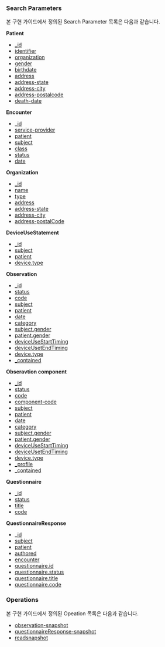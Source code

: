 ### Search Parameters

본 구현 가이드에서 정의된 Search Parameter 목록은 다음과 같습니다.

**Patient**
- [_id](SearchParameter-pghd-cdm-patient-id.html)
- [identifier](SearchParameter-pghd-cdm-patient-identifier.html)
- [organization](SearchParameter-pghd-cdm-patient-organization.html)
- [gender](SearchParameter-pghd-cdm-patient-gender.html)
- [birthdate](SearchParameter-pghd-cdm-patient-birthdate.html)
- [address](SearchParameter-pghd-cdm-patient-address.html)
- [address-state](SearchParameter-pghd-cdm-patient-address-state.html)
- [address-city](SearchParameter-pghd-cdm-patient-address-city.html)
- [address-postalcode](SearchParameter-pghd-cdm-patient-address-postalcode.html)
- [death-date](SearchParameter-pghd-cdm-patient-death-date.html)

**Encounter**
- [_id](SearchParameter-pghd-cdm-encounter-id.html)
- [service-provider](SearchParameter-pghd-cdm-encounter-serviceprovider.html)
- [patient](SearchParameter-pghd-cdm-encounter-patient.html)
- [subject](SearchParameter-pghd-cdm-encounter-subject.html)
- [class](SearchParameter-pghd-cdm-encounter-class.html)
- [status](SearchParameter-pghd-cdm-encounter-status.html)
- [date](SearchParameter-pghd-cdm-encounter-date.html)

**Organization**
- [_id](SearchParameter-pghd-cdm-organization-id.html)
- [name](SearchParameter-pghd-cdm-organization-name.html)
- [type](SearchParameter-pghd-cdm-organization-type.html)
- [address](SearchParameter-pghd-cdm-organization-address.html)
- [address-state](SearchParameter-pghd-cdm-organization-address-state.html)
- [address-city](SearchParameter-pghd-cdm-organization-address-city.html)
- [address-postalCode](SearchParameter-pghd-cdm-organization-address-postalcode.html)

**DeviceUseStatement**
- [_id](SearchParameter-pghd-cdm-deviceusestatement-id.html)
- [subject](SearchParameter-pghd-cdm-deviceusestatement-subject.html)
- [patient](SearchParameter-pghd-cdm-deviceusestatement-patient.html)
- [device.type](SearchParameter-pghd-cdm-deviceusestatement-devicetype.html)

**Observation**
- [_id](SearchParameter-pghd-cdm-observation-id.html)
- [status](SearchParameter-pghd-cdm-observation-status.html)
- [code](SearchParameter-pghd-cdm-observation-code.html)
- [subject](SearchParameter-pghd-cdm-observation-subject.html)
- [patient](SearchParameter-pghd-cdm-observation-patient.html)
- [date](SearchParameter-pghd-cdm-observation-date.html)
- [category](SearchParameter-pghd-cdm-observation-category.html)
- [subject.gender](SearchParameter-pghd-cdm-observation-subject-gender.html)
- [patient.gender](SearchParameter-pghd-cdm-observation-patient-gender.html)
- [deviceUseStartTiming](SearchParameter-pghd-cdm-observation-device-use-start-timing.html)
- [deviceUsetEndTiming](SearchParameter-pghd-cdm-observation-device-use-end-timing.html)
- [device.type](SearchParameter-pghd-cdm-observation-device-type.html)
- [_contained](SearchParameter-pghd-cdm-observation-contained.html)

**Obseravtion component**
- [_id](SearchParameter-pghd-cdm-observation-component-id.html)
- [status](SearchParameter-pghd-cdm-observation-component-status.html)
- [code](SearchParameter-pghd-cdm-observation-component-code.html)
- [component-code](SearchParameter-pghd-cdm-observation-component-component-code.html)
- [subject](SearchParameter-pghd-cdm-observation-component-subject.html)
- [patient](SearchParameter-pghd-cdm-observation-component-patient.html)
- [date](SearchParameter-pghd-cdm-observation-component-date.html)
- [category](SearchParameter-pghd-cdm-observation-component-category.html)
- [subject.gender](SearchParameter-pghd-cdm-observation-component-subject-gender.html)
- [patient.gender](SearchParameter-pghd-cdm-observation-component-patient-gender.html)
- [deviceUseStartTiming](SearchParameter-pghd-cdm-observation-component-device-use-start-timing.html)
- [deviceUsetEndTiming](SearchParameter-pghd-cdm-observation-component-device-use-end-timing.html)
- [device.type](SearchParameter-pghd-cdm-observation-component-device-type.html)
- [_profile](SearchParameter-pghd-cdm-observation-component-profile.html)
- [_contained](SearchParameter-pghd-cdm-observation-contained.html)

**Questionnaire**
- [_id](SearchParameter-pghd-cdm-questionnaire-id.html)
- [status](SearchParameter-pghd-cdm-questionnaire-status.html)
- [title](SearchParameter-pghd-cdm-questionnaire-title.html)
- [code](SearchParameter-pghd-cdm-questionnaire-code.html)

**QuestionnaireResponse**
- [_id](SearchParameter-pghd-cdm-questionnaireresponse-id.html)
- [subject](SearchParameter-pghd-cdm-questionnaireresponse-subject.html)
- [patient](SearchParameter-pghd-cdm-questionnaireresponse-patient.html)
- [authored](SearchParameter-pghd-cdm-questionnaireresponse-authored.html)
- [encounter](SearchParameter-pghd-cdm-questionnaireresponse-encounter.html)
- [questionnaire.id](SearchParameter-pghd-cdm-questionnaireresponse-questionnaire-id.html)
- [questionnaire.status](SearchParameter-pghd-cdm-questionnaireresponse-questionnaire-status.html)
- [questionnaire.title](SearchParameter-pghd-cdm-questionnaireresponse-questionnaire-title.html)
- [questionnaire.code](SearchParameter-pghd-cdm-questionnaireresponse-questionnaire-code.html)

### Operations
본 구현 가이드에서 정의된 Opeation 목록은 다음과 같습니다.

- [observation-snapshot](OperationDefinition-observation-snapshot.html)
- [questionnaireResponse-snapshot](OperationDefinition-questionnaireresponse-snapshot.html)
- [readsnapshot](OperationDefinition-readsnapshot.html)